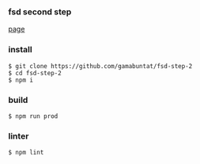 ### fsd second step  
[page](https://gamabuntat.github.io/fsd-step-2/)

### install
```
$ git clone https://github.com/gamabuntat/fsd-step-2
$ cd fsd-step-2
$ npm i
```
### build
`$ npm run prod`

### linter
`$ npm lint`

